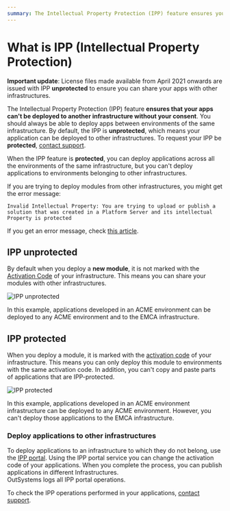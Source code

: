 ```yaml
---
summary: The Intellectual Property Protection (IPP) feature ensures your applications can't be deployed to another infrastructure without your consent.
---
```


# What is IPP (Intellectual Property Protection)


<div class="info" markdown="1">

**Important update**: License files made available from April 2021 onwards are issued with IPP **unprotected** to ensure you can share your apps with other infrastructures.

</div>

The Intellectual Property Protection (IPP) feature **ensures that your apps can't be deployed to another infrastructure without your consent**. You should always be able to deploy apps between environments of the same infrastructure.
By default, the IPP  is **unprotected**, which means your application can be deployed to other infrastructures. To request your IPP be **protected**,  [contact support](https://success.outsystems.com/Support/Enterprise_Customers/OutSystems_Support/01_Contact_OutSystems_technical_support).

When the IPP feature is **protected**, you can deploy applications across all the environments of the same infrastructure, but you can't deploy applications to environments belonging to other infrastructures.​

If you are trying to deploy modules from other infrastructures, you might get the error message:

```Invalid Intellectual Property: You are trying to upload or publish a solution that was created in a Platform Server and its intellectual Property is protected```

If you get an error message, check [this article](ipp-error.md).

## IPP unprotected 

By default when you deploy a **new module**, it is not marked with the [Activation Code](https://success.outsystems.com/Support/Enterprise_Customers/Licensing/Overview/How_OutSystems_licensing_works) of your infrastructure. This means you can share your modules with other infrastructures.

![IPP unprotected](images/what-is-ipp_unprotected.png)

In this example, applications developed in an ACME environment can be deployed to any ACME environment and to the EMCA infrastructure.

## IPP protected 

When you deploy a module, it is marked with the [activation code](https://success.outsystems.com/Support/Enterprise_Customers/Licensing/Overview/01_How_OutSystems_Platform_licensing_works) of your infrastructure. This means you can only deploy this module to environments with the same activation code. In addition, you can't copy and paste parts of applications that are IPP-protected.

![IPP protected](images/what-is-ipp_protected.png)

In this example, applications developed in an ACME environment infrastructure can be deployed to any ACME environment. However, you can't deploy those applications to the EMCA infrastructure.

### Deploy applications to other infrastructures 
To deploy applications to an infrastructure to which they do not belong, use the [IPP portal](http://www.outsystems.com/ipp/). Using the IPP portal service you can change the activation code of your applications. When you complete the process, you can publish applications in different Infrastructures.  
OutSystems logs all IPP portal operations. 

To check the IPP operations performed in your applications, [contact support](https://success.outsystems.com/Support/Enterprise_Customers/OutSystems_Support/01_Contact_OutSystems_technical_support).
